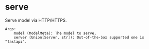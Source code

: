 # serve

Serve model via HTTP/HTTPS.

    Args:
        model (ModelMeta): The model to serve.
        server (Union[Server, str]): Out-of-the-box supported one is "fastapi".
